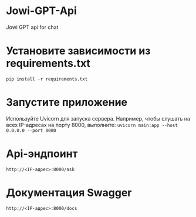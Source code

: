 # Jowi-GPT-Api
Jowi GPT api for chat

# Установите зависимости из requirements.txt
`pip install -r requirements.txt`

# Запустите приложение
Используйте Uvicorn для запуска сервера. Например, чтобы слушать на всех IP-адресах на порту 8000, выполните:
`uvicorn main:app --host 0.0.0.0 --port 8000`

# Api-эндпоинт
`http://<IP-адрес>:8000/ask`

# Документация Swagger
`http://<IP-адрес>:8000/docs`
